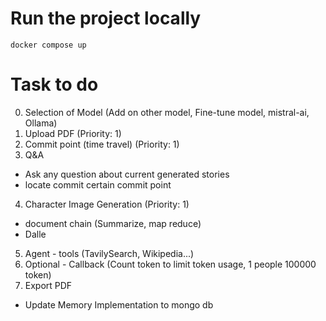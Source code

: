 # Run the project locally

```
docker compose up
```

# Task to do

0. Selection of Model (Add on other model, Fine-tune model, mistral-ai, Ollama)
1. Upload PDF (Priority: 1)
2. Commit point (time travel) (Priority: 1)
3. Q&A

- Ask any question about current generated stories
- locate commit certain commit point

4. Character Image Generation (Priority: 1)

- document chain (Summarize, map reduce)
- Dalle

5. Agent - tools (TavilySearch, Wikipedia...)
6. Optional - Callback (Count token to limit token usage, 1 people 100000 token)
7. Export PDF

- Update Memory Implementation to mongo db
